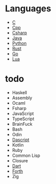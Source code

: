 # Languages
- [C](./C/README.md)
- [Cpp](./Cpp/README.md)
- [Csharp](./Csharp/README.md)
- [Java](./Java/README.md)
- [Python](./Python/README.md)
- [Rust](./Rust/README.md)
- [Go](./Go/README.md)
- [Lua](./Lua/README.md)

# todo
- Haskell
- Assembly
- Ocaml
- Fsharp
- JavaScript
- TypeScript
- BrainFuck
- Bash
- Odin
- [Dascript](https://dascript.org/)
- Kotlin
- Ruby
- Common Lisp
- Closure
- [Dart](https://dart.dev/)
- [Forth](https://forth-standard.org/)
- Zig

